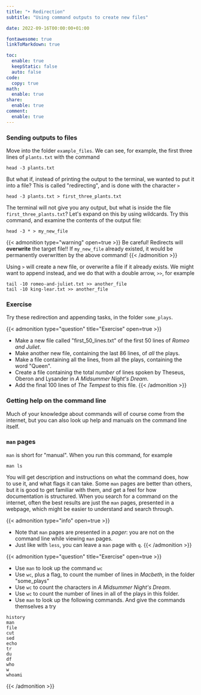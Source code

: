 ```yaml
---
title: "‣ Redirection"
subtitle: "Using command outputs to create new files"

date: 2022-09-16T00:00:00+01:00

fontawesome: true
linkToMarkdown: true

toc:
  enable: true
  keepStatic: false
  auto: false
code:
  copy: true
math:
  enable: true
share:
  enable: true
comment:
  enable: true
---
```


### Sending outputs to files

Move into the folder `example_files`. We can see, for example, the first three lines of `plants.txt` with the command

```
head -3 plants.txt
```

But what if, instead of printing the output to the terminal, we wanted to put it into a file? This is called "redirecting", and is done with the character `>`

```
head -3 plants.txt > first_three_plants.txt
```

The terminal will not give you any output, but what is inside the file `first_three_plants.txt`? Let's expand on this by using wildcards. Try this command, and examine the contents of the output file:

```
head -3 * > my_new_file
```

{{< admonition type="warning" open=true >}}
Be careful! Redirects will **overwrite** the target file!! If `my_new_file` already existed, it would be permanently overwritten by the above command!
{{< /admonition >}}

Using `>` will create a new file, or overwrite a file if it already exists. We might want to append instead, and we do that with a double arrow, `>>`, for example

```
tail -10 romeo-and-juliet.txt >> another_file
tail -10 king-lear.txt >> another_file
```

### Exercise
Try these redirection and appending tasks, in the folder `some_plays`.

{{< admonition type="question" title="Exercise" open=true >}}
- Make a new file called "first_50_lines.txt" of the first 50 lines of *Romeo and Juliet*.
- Make another new file, containing the last 86 lines, of *all* the plays.
- Make a file containing all the lines, from all the plays, containing the word "Queen".
- Create a file containing the total *number* of lines spoken by Theseus, Oberon and Lysander in *A Midsummer Night's Dream*. 
- Add the final 100 lines of *The Tempest* to this file.
{{< /admonition >}}

### Getting help on the command line

Much of your knowledge about commands will of course come from the internet, but you can also look up help and manuals on the command line itself.

### `man` pages
`man` is short for "manual". When you run this command, for example

```
man ls
```

You will get description and instructions on what the command does, how to use it, and what flags it can take. Some `man` pages are better than others, but it is good to get familiar with them, and get a feel for how documentation is structured. When you search for a command on the internet, often the best results are just the `man` pages, presented in a webpage, which might be easier to understand and search through.

{{< admonition type="info" open=true >}}
- Note that `man` pages are presented in a _pager_: you are not on the command line while viewing `man` pages.
- Just like with `less`, you can leave a `man` page with `q`.
{{< /admonition >}}

{{< admonition type="question" title="Exercise" open=true >}}
- Use `man` to look up the command `wc`
- Use `wc`, plus a flag, to count the number of lines in *Macbeth*, in the folder "some_plays"
- Use `wc` to count the characters in *A Midsummer Night's Dream*.
- Use `wc` to count the number of lines in all of the plays in this folder.
- Use `man` to look up the following commands. And give the commands themselves a try
```
history
man
file
cut
sed
echo
tr
du
df
who
w
whoami
```
{{< /admonition >}}

